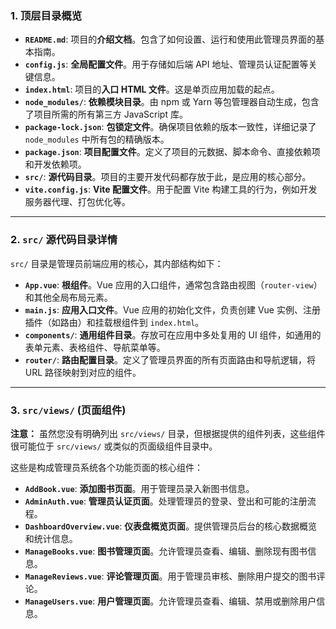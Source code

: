 ### 1. 顶层目录概览

* **`README.md`**: 项目的**介绍文档**。包含了如何设置、运行和使用此管理员界面的基本指南。
* **`config.js`**: **全局配置文件**。用于存储如后端 API 地址、管理员认证配置等关键信息。
* **`index.html`**: 项目的**入口 HTML 文件**。这是单页应用加载的起点。
* **`node_modules/`**: **依赖模块目录**。由 npm 或 Yarn 等包管理器自动生成，包含了项目所需的所有第三方 JavaScript 库。
* **`package-lock.json`**: **包锁定文件**。确保项目依赖的版本一致性，详细记录了 `node_modules` 中所有包的精确版本。
* **`package.json`**: **项目配置文件**。定义了项目的元数据、脚本命令、直接依赖项和开发依赖项。
* **`src/`**: **源代码目录**。项目的主要开发代码都存放于此，是应用的核心部分。
* **`vite.config.js`**: **Vite 配置文件**。用于配置 Vite 构建工具的行为，例如开发服务器代理、打包优化等。

---

### 2. `src/` 源代码目录详情

`src/` 目录是管理员前端应用的核心，其内部结构如下：

* **`App.vue`**: **根组件**。Vue 应用的入口组件，通常包含路由视图（`router-view`）和其他全局布局元素。
* **`main.js`**: **应用入口文件**。Vue 应用的初始化文件，负责创建 Vue 实例、注册插件（如路由）和挂载根组件到 `index.html`。
* **`components/`**: **通用组件目录**。存放可在应用中多处复用的 UI 组件，如通用的表单元素、表格组件、导航菜单等。
* **`router/`**: **路由配置目录**。定义了管理员界面的所有页面路由和导航逻辑，将 URL 路径映射到对应的组件。

---

### 3. `src/views/` (页面组件)

**注意：** 虽然您没有明确列出 `src/views/` 目录，但根据提供的组件列表，这些组件很可能位于 `src/views/` 或类似的页面级组件目录中。

这些是构成管理员系统各个功能页面的核心组件：

* **`AddBook.vue`**: **添加图书页面**。用于管理员录入新图书信息。
* **`AdminAuth.vue`**: **管理员认证页面**。处理管理员的登录、登出和可能的注册流程。
* **`DashboardOverview.vue`**: **仪表盘概览页面**。提供管理员后台的核心数据概览和统计信息。
* **`ManageBooks.vue`**: **图书管理页面**。允许管理员查看、编辑、删除现有图书信息。
* **`ManageReviews.vue`**: **评论管理页面**。用于管理员审核、删除用户提交的图书评论。
* **`ManageUsers.vue`**: **用户管理页面**。允许管理员查看、编辑、禁用或删除用户信息。